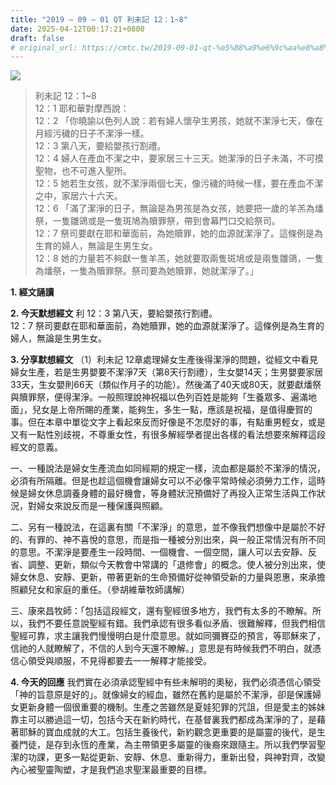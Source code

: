 ```yaml
---
title: "2019 – 09 – 01 QT 利未記 12：1~8"
date: 2025-04-12T00:17:21+0800
draft: false
# original_url: https://cmtc.tw/2019-09-01-qt-%e5%88%a9%e6%9c%aa%e8%a8%98-12%ef%bc%9a18
---
```


![](/images/qt.jpg)
> 利未記 12：1\~8  
> 12：1 耶和華對摩西說：  
> 12：2 「你曉諭以色列人說：若有婦人懷孕生男孩，她就不潔淨七天，像在月經污穢的日子不潔淨一樣。  
> 12：3 第八天，要給嬰孩行割禮。  
> 12：4 婦人在產血不潔之中，要家居三十三天。她潔淨的日子未滿，不可摸聖物，也不可進入聖所。  
> 12：5 她若生女孩，就不潔淨兩個七天，像污穢的時候一樣，要在產血不潔之中，家居六十六天。  
> 12：6 「滿了潔淨的日子，無論是為男孩是為女孩，她要把一歲的羊羔為燔祭，一隻雛鴿或是一隻斑鳩為贖罪祭，帶到會幕門口交給祭司。  
> 12：7 祭司要獻在耶和華面前，為她贖罪，她的血源就潔淨了。這條例是為生育的婦人，無論是生男生女。  
> 12：8 她的力量若不夠獻一隻羊羔，她就要取兩隻斑鳩或是兩隻雛鴿，一隻為燔祭，一隻為贖罪祭。祭司要為她贖罪，她就潔淨了。」

**1. 經文誦讀**

**2.  今天默想經文**
利 12：3 第八天，要給嬰孩行割禮。  
12：7 祭司要獻在耶和華面前，為她贖罪，她的血源就潔淨了。這條例是為生育的婦人，無論是生男生女。

**3. 分享默想經文**
（1）利未記 12章處理婦女生產後得潔淨的問題，從經文中看見婦女生產，若是生男嬰要不潔淨7天（第8天行割禮），生女嬰14天；生男嬰要家居33天，生女嬰則66天（類似作月子的功能）。然後滿了40天或80天，就要獻燔祭與贖罪祭，便得潔淨。一般照理說神祝福以色列百姓是能夠「生養眾多、遍滿地面」，兒女是上帝所賜的產業，能夠生，多生一點，應該是祝福，是值得慶賀的事。但在本章中單從文字上看起來反而好像是不怎麼好的事，有點重男輕女，或是又有一點性別歧視，不尊重女性，有很多解經學者提出各樣的看法想要來解釋這段經文的意義。

一、一種說法是婦女生產流血如同經期的規定一樣，流血都是屬於不潔淨的情況，必須有所隔離。但是也趁這個機會讓婦女可以不必像平常時候必須勞力工作，這時候是婦女休息調養身體的最好機會，等身體狀況預備好了再投入正常生活與工作狀況，對婦女來說反而是一種保護與照顧。

二、另有一種說法，在這裏有關「不潔淨」的意思，並不像我們想像中是屬於不好的、有罪的、神不喜悅的意思，而是指一種被分別出來，與一般正常情況有所不同的意思。不潔淨是要產生一段時間、一個機會、一個空間，讓人可以去安靜、反省、調整、更新，類似今天教會中常講的「退修會」的概念。使人被分別出來，使婦女休息、安靜、更新，帶著更新的生命預備好從神領受新的力量與恩惠，來承擔照顧兒女和家庭的重任。（參胡維華牧師講解）

三、康來昌牧師：「包括這段經文，還有聖經很多地方，我們有太多的不瞭解。所以，我們不要任意說聖經有錯。我們承認有很多看似矛盾、很難解釋，但我們相信聖經可靠，求主讓我們慢慢明白是什麼意思。就如同彌賽亞的預言，等耶穌來了，信祂的人就瞭解了，不信的人到今天還不瞭解。」意思是有時候我們不明白，就憑信心領受與順服，不見得都要去一一解釋才能接受。

**4. 今天的回應**
我們實在必須承認聖經中有些未解明的奧秘，我們必須憑信心領受「神的旨意原是好的」。就像婦女的經血，雖然在舊約是屬於不潔淨，卻是保護婦女更新身體一個很重要的機制。生產之苦雖然是夏娃犯罪的咒詛，但是愛主的姊妹靠主可以勝過這一切，包括今天在新約時代，在基督裏我們都成為潔淨的了，是藉著耶穌的寶血成就的大工。包括生養後代，新約觀念更重要的是屬靈的後代，是生養門徒，是存到永恆的產業，為主帶領更多屬靈的後裔來跟隨主。所以我們學習聖潔的功課，更多一點從更新、安靜、休息、重新得力，重新出發，與神對齊，改變內心被聖靈陶塑，才是我們追求聖潔最重要的目標。
